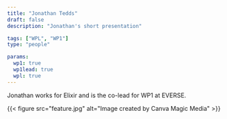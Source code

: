 ```yaml
---
title: "Jonathan Tedds"
draft: false
description: "Jonathan's short presentation"

tags: ["WPL", "WP1"]
type: "people"

params:
  wp1: true
  wp1lead: true
  wpl: true
---
```

Jonathan works for Elixir and is the co-lead for WP1 at EVERSE.

{{< figure src="feature.jpg" alt="Image created by Canva Magic Media" >}}

